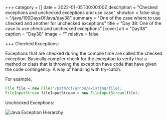 +++
category = []
date = 2022-01-05T00:00:00Z
description = "Checked exceptions and unchecked exceptions and use case"
showtoc = false
slug = "/java/100DaysOfJava/day38"
summary = "One of the case where to use checked and another for unchecked exceptions"
title = "Day 38: One of the case to use check and unchecked exceptions"
[cover]
alt = "Day38"
caption = "Day38"
image = ""
relative = false

+++
Checked Exceptions: 

Exceptions that are checked during the compile time are called the checked exception. Basically compiler check for the exception to verify that a method or class that is throwing the exception have code that have given the code contingency. A way of handling with try-catch.

For example, 
```java
File file = new File("/path/of/a/non/existing/file);
FileInputStream fileInputStream = new FileInputStream(file);
```

Unchecked Exceptions:

![Java Exception Hierarchy](https://www.oracleimg.com/technetwork/articles/entarch/javaexceptions-107916.jpg)